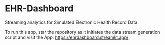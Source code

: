 # EHR-Dashboard
Streaming analytics for Simulated Electronic Health Record Data. 

To run this app, star the repository as it initiates the data stream generation script and visit the App: https://ehrdashboard.streamlit.app/ 


